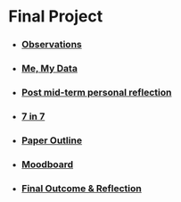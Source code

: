 # Final Project

 - ### [Observations](Observations.md)

 - ### [Me, My Data](MeMyData.md)

 - ### [Post mid-term personal reflection](PostMidtermPersonalReflection.md)

 - ### [7 in 7](7in7.md)

 - ### [Paper Outline](PaperOutline.md)

 - ### [Moodboard](Moodboard.md)

 - ### [Final Outcome & Reflection](FinalOutcome&Reflection.md)
